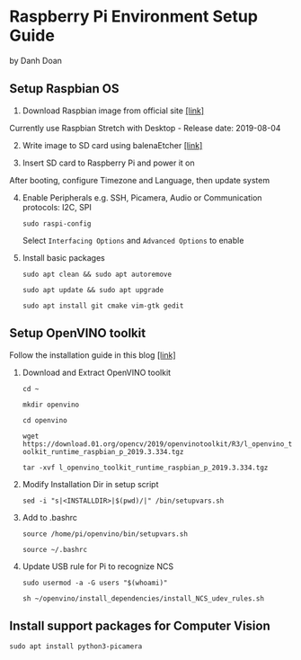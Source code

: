 # Raspberry Pi Environment Setup Guide
by Danh Doan


## Setup Raspbian OS
1. Download Raspbian image from official site [[link]](https://www.raspberrypi.org/downloads/raspbian/)

  Currently use Raspbian Stretch with Desktop - Release date: 2019-08-04

2. Write image to SD card using balenaEtcher [[link]](https://www.balena.io/etcher/)

3. Insert SD card to Raspberry Pi and power it on

  After booting, configure Timezone and Language, then update system

4. Enable Peripherals e.g. SSH, Picamera, Audio or Communication protocols: I2C, SPI

	`sudo raspi-config`

	Select `Interfacing Options` and `Advanced Options` to enable

5. Install basic packages

	`sudo apt clean && sudo apt autoremove`

	`sudo apt update && sudo apt upgrade`

	`sudo apt install git cmake vim-gtk gedit`

## Setup OpenVINO toolkit
Follow the installation guide in this blog [[link]](https://blog.hackster.io/getting-started-with-the-intel-neural-compute-stick-2-and-the-raspberry-pi-6904ccfe963)

1. Download and Extract OpenVINO toolkit

	`cd ~`

	`mkdir openvino`

	`cd openvino`

	`wget https://download.01.org/opencv/2019/openvinotoolkit/R3/l_openvino_toolkit_runtime_raspbian_p_2019.3.334.tgz`

	`tar -xvf l_openvino_toolkit_runtime_raspbian_p_2019.3.334.tgz`

2. Modify Installation Dir in setup script

	`sed -i "s|<INSTALLDIR>|$(pwd)/|" /bin/setupvars.sh`

3. Add to .bashrc

	`source /home/pi/openvino/bin/setupvars.sh`

	`source ~/.bashrc`


4. Update USB rule for Pi to recognize NCS

	`sudo usermod -a -G users "$(whoami)"`

	`sh ~/openvino/install_dependencies/install_NCS_udev_rules.sh`


## Install support packages for Computer Vision

`sudo apt install python3-picamera`
